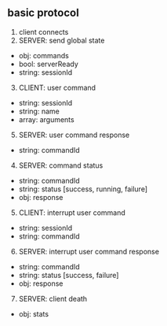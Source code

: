 basic protocol
---

1. client connects
2. SERVER: send global state
  - obj: commands
  - bool: serverReady
  - string: sessionId
3. CLIENT: user command
  - string: sessionId
  - string: name
  - array: arguments
5. SERVER: user command response
  - string: commandId
4. SERVER: command status
  - string: commandId
  - string: status [success, running, failure]
  - obj: response
5. CLIENT: interrupt user command
  - string: sessionId
  - string: commandId
6. SERVER: interrupt user command response
  - string: commandId
  - string: status [success, failure]
  - obj: response
7. SERVER: client death
  - obj: stats

